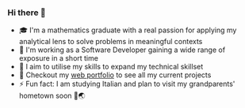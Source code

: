 ### Hi there 👋

- 🎓 I'm a mathematics graduate with a real passion for applying my analytical lens to solve problems in meaningful contexts
- 🔭 I'm working as a Software Developer gaining a wide range of exposure in a short time
- 🌱 I aim to utilise my skills to expand my technical skillset
- 🔎 Checkout my [web portfolio](https://nicklama.github.io/web-portfolio/) to see all my current projects
- ⚡ Fun fact: I am studying Italian and plan to visit my grandparents' hometown soon 🍕🌏

<!--
**nicklama/nicklama** is a ✨ _special_ ✨ repository because its `README.md` (this file) appears on your GitHub profile.

Here are some ideas to get you started:

- 🔭 I’m currently working on ...
- 🌱 I’m currently learning ...
- 👯 I’m looking to collaborate on ...
- 🤔 I’m looking for help with ...
- 💬 Ask me about ...
- 📫 How to reach me: ...
- 😄 Pronouns: ...
- ⚡ Fun fact: ...
-->
